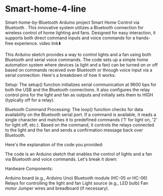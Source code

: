 # Smart-home-4-line
Smart-home-by-Bluetooth
Arduino project Smart Home Control via Bluetooth . This innovative system utilizes a Bluetooth connection for wireless control of home lighting and fans. Designed for easy interaction, it supports both direct command inputs and voice commands for a hands-free experience. video link⬇️ 



This Arduino sketch provides a way to control lights and a fan using both Bluetooth and serial voice commands. The code sets up a simple home automation system where devices (a light and a fan) can be turned on or off based on commands received over Bluetooth or through voice input via a serial connection. Here's a breakdown of how it works:

Setup: The setup() function initializes serial communication at 9600 bps for both the USB and the Bluetooth connections. It also configures the relay control pins for the light and fan as outputs and initially sets them to HIGH (typically off for a relay).

Bluetooth Command Processing: The loop() function checks for data availability on the Bluetooth serial port. If a command is available, it reads a single character and matches it to predefined commands ('1' for light on, '2' for light off, etc.). Based on the command, it controls the relays connected to the light and the fan and sends a confirmation message back over Bluetooth.


Here's the explanation of the code you provided:

The code is an Arduino sketch that enables the control of lights and a fan via Bluetooth and voice commands. Let's break it down:


Hardware Components:

Arduino board (e.g., Arduino Uno)
Bluetooth module (HC-05 or HC-06)
Relays for controlling the light and fan
Light source (e.g., LED bulb)
Fan motor
Jumper wires and breadboard (if necessary).
